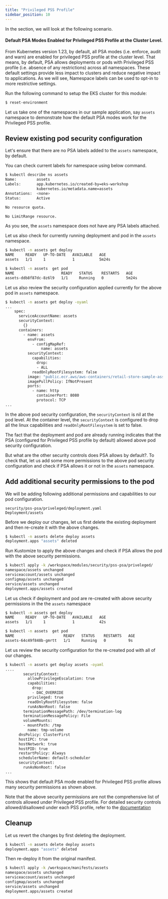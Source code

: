 ```yaml
---
title: "Privileged PSS Profile"
sidebar_position: 10
---
```


In the section, we will look at the following scenario.

#### Default PSA Modes Enabled for Privileged PSS Profile at the Cluster Level.

From Kubernetes version 1.23, by default, all PSA modes (i.e. enforce, audit and warn) are enabled for privileged PSS profile at the cluster level. That means, by default, PSA allows deployments or pods with Privileged PSS profile (i.e. absence of any restrictions) across all namespaces.
These default settings provide less impact to clusters and reduce negative impact to applications. As we will see, Namespace labels can be used to opt-in to more restrictive settings.

Run the following command to setup the EKS cluster for this module:

```bash timeout=300 wait=30
$ reset-environment 
```
Let us take one of the namespaces in our sample application, say `assets` namespace to demonstrate how the default PSA modes work for the Privileged PSS profile.
## Review existing pod security configuration

Let's ensure that there are no PSA labels added to the `assets` namespace, by default.

You can check current labels for namespace using below command.

```bash  timeout=60 hook=privileged-namespace-no-labels
$ kubectl describe ns assets 
Name:         assets
Labels:       app.kubernetes.io/created-by=eks-workshop
              kubernetes.io/metadata.name=assets
Annotations:  <none>
Status:       Active

No resource quota.

No LimitRange resource.
```
As you see, the `assets` namespace does not have any PSA labels attached.

Let us also check for currently running deployment and pod in the `assets` namespace.

```bash test=false
$ kubectl -n assets get deploy
NAME     READY   UP-TO-DATE   AVAILABLE   AGE
assets   1/1     1            1           5m24s

$ kubectl -n assets  get pod
NAME                     READY   STATUS    RESTARTS   AGE
assets-ddb8f87dc-8z6l9   1/1     Running   0          5m24s
```

Let us also review the security configuration applied currently for the above pod in `assets` namespace.

```bash test=false
$ kubectl -n assets get deploy -oyaml 
...
    spec:
      serviceAccountName: assets
      securityContext:
        {}
      containers:
        - name: assets
          envFrom:
            - configMapRef:
                name: assets
          securityContext:
            capabilities:
              drop:
              - ALL
            readOnlyRootFilesystem: false
          image: "public.ecr.aws/aws-containers/retail-store-sample-assets:latest"
          imagePullPolicy: IfNotPresent
          ports:
            - name: http
              containerPort: 8080
              protocol: TCP
...

```

In the above pod security configuration, the `securityContext` is nil at the pod level. At the container level, the `securityContext` is configured to drop all the linux capabilities and `readOnlyRootFilesystem` is set to false.

The fact that the deployment and pod are already running indicates that the PSA (configured for Privileged PSS profile by default) allowed above pod security configuration.

But what are the other security controls does PSA allows by default?. To check that, let us add some more permissions to the above pod security configuration and check if PSA allows it or not in the `assets` namespace.

## Add additional security permissions to the pod

We will be adding following additional permissions and capabilities to our pod configuration.

```kustomization
security/pss-psa/priveleged/deployment.yaml
Deployment/assets
```
Before we deploy our changes, let us first delete the existing deployment and then re-create it with the above changes.

```bash
$ kubectl -n assets delete deploy assets
deployment.apps "assets" deleted
```

Run Kustomize to apply the above changes and check if PSA allows the pod with the above security permissions.


```bash  timeout=180 hook=privileged-deploy-with-changes
$ kubectl apply -k /workspace/modules/security/pss-psa/priveleged/
namespace/assets unchanged
serviceaccount/assets unchanged
configmap/assets unchanged
service/assets unchanged
deployment.apps/assets created
```
Let us check if deployment and pod are re-created with above security permissions in the the `assets` namespace

```bash test=false
$ kubectl -n assets get deploy
NAME     READY   UP-TO-DATE   AVAILABLE   AGE
assets   1/1     1            1           42s

$ kubectl -n assets  get pod
NAME                      READY   STATUS    RESTARTS   AGE
assets-64c49f848b-gmrtt   1/1     Running   0          9s
```

Let us review the security configuration for the re-created pod with all of our changes.

```bash test=false
$ kubectl -n assets get deploy assets -oyaml
....
        securityContext:
          allowPrivilegeEscalation: true
          capabilities:
            drop:
            - DAC_OVERRIDE
          privileged: true
          readOnlyRootFilesystem: false
          runAsNonRoot: false
        terminationMessagePath: /dev/termination-log
        terminationMessagePolicy: File
        volumeMounts:
        - mountPath: /tmp
          name: tmp-volume
      dnsPolicy: ClusterFirst
      hostIPC: true
      hostNetwork: true
      hostPID: true
      restartPolicy: Always
      schedulerName: default-scheduler
      securityContext:
        runAsNonRoot: false
...        
```

This shows that default PSA mode enabled for Privileged PSS profile allows many security permissions as shown above.
 
Note that the above security permissions are not the comprehensive list of controls allowed under Privileged PSS profile. For detailed security controls allowed/disallowed under each PSS profile, refer to the [documentation](https://kubernetes.io/docs/concepts/security/pod-security-standards/)

## Cleanup

Let us revert the changes by first deleting the deployment. 

```bash
$ kubectl -n assets delete deploy assets
deployment.apps "assets" deleted

```
Then re-deploy it from the original manifest.

```bash
$ kubectl apply -k /workspace/manifests/assets
namespace/assets unchanged
serviceaccount/assets unchanged
configmap/assets unchanged
service/assets unchanged
deployment.apps/assets created

```

